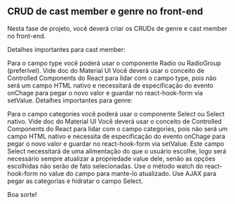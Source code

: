 ## CRUD de cast member e genre no front-end
Nesta fase de projeto, você deverá criar os CRUDs de genre e cast member no front-end.

Detalhes importantes para cast member:

Para o campo type você poderá usar o componente Radio ou RadioGroup (preferível). Vide doc do Material UI
Você deverá usar o conceito de Controlled Components do React para lidar com o campo type, pois não será um campo HTML nativo e necessitará de especificação do evento onChage para pegar o novo valor e guardar no react-hook-form via setValue.
Detalhes importantes para genre:

Para o campo categories você poderá usar o componente Select ou Select nativo. Vide doc do Material UI
Você deverá usar o conceito de Controlled Components do React para lidar com o campo categories, pois não será um campo HTML nativo e necessita de especificação do evento onChage para pegar o novo valor e guardar no react-hook-form via setValue.
Este campo Select necessitará de uma alimentação do que o usuário escolhe, logo será necessário sempre atualizar a propriedade value dele, senão as opções escolhidas não serão de fato selecionadas. Use o método watch do react-hook-form no value do campo para mante-lo atualizado.
Use AJAX para pegar as categorias e hidratar o campo Select.

Boa sorte!